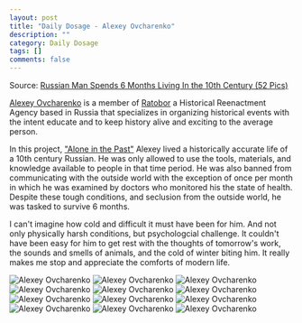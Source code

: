 ```yaml
---
layout: post
title: "Daily Dosage - Alexey Ovcharenko"
description: ""
category: Daily Dosage
tags: []
comments: false
---
```


Source: [Russian Man Spends 6 Months Living In the 10th Century (52 Pics)](http://www.themysteryworld.com/2014/01/russian-man-spends-6-months-living-in.html)

[Alexey Ovcharenko](http://odin-moy-den.livejournal.com/1456742.html) is a member of [Ratobor](http://www.ratobor.com/) a Historical Reenactment Agency based in Russia that specializes in organizing historical events with the intent educate and to keep history alive and exciting to the average person. 

In this project, ["Alone in the Past"](http://www.ratobor.com/alone.html) Alexey lived a historically accurate life of a 10th century Russian. He was only allowed to use the tools, materials, and knowledge available to people in that time period. He was also banned from communicating with the outside world with the exception of once per month in which he was examined by doctors who monitored his the state of health. Despite these tough conditions, and seclusion from the outside world, he was tasked to survive 6 months. 

I can't imagine how cold and difficult it must have been for him. And not only physically harsh conditions, but psychologcial challenge. It couldn't have been easy for him to get rest with the thoughts of tomorrow's work, the sounds and smells of animals, and the cold of winter biting him. It really makes me stop and appreciate the comforts of modern life.

![Alexey Ovcharenko](/images/roughing-it/1.jpg "Alone in the Past")
![Alexey Ovcharenko](/images/roughing-it/2.jpg "Alone in the Past")
![Alexey Ovcharenko](/images/roughing-it/3.jpg "Alone in the Past")
![Alexey Ovcharenko](/images/roughing-it/4.jpg "Alone in the Past")
![Alexey Ovcharenko](/images/roughing-it/5.jpg "Alone in the Past")
![Alexey Ovcharenko](/images/roughing-it/6.jpg "Alone in the Past")
![Alexey Ovcharenko](/images/roughing-it/7.jpg "Alone in the Past")
![Alexey Ovcharenko](/images/roughing-it/10.jpg "Alone in the Past")
![Alexey Ovcharenko](/images/roughing-it/11.jpg "Alone in the Past")
![Alexey Ovcharenko](/images/roughing-it/12.jpg "Alone in the Past")
![Alexey Ovcharenko](/images/roughing-it/28.jpg "Alone in the Past")
![Alexey Ovcharenko](/images/roughing-it/51.jpg "Alone in the Past")

